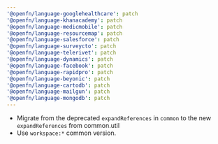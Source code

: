 ```yaml
---
'@openfn/language-googlehealthcare': patch
'@openfn/language-khanacademy': patch
'@openfn/language-medicmobile': patch
'@openfn/language-resourcemap': patch
'@openfn/language-salesforce': patch
'@openfn/language-surveycto': patch
'@openfn/language-telerivet': patch
'@openfn/language-dynamics': patch
'@openfn/language-facebook': patch
'@openfn/language-rapidpro': patch
'@openfn/language-beyonic': patch
'@openfn/language-cartodb': patch
'@openfn/language-mailgun': patch
'@openfn/language-mongodb': patch
---
```


- Migrate from the deprecated `expandReferences` in `common` to the new `expandReferences` from common.util
- Use `workspace:*` common version.
